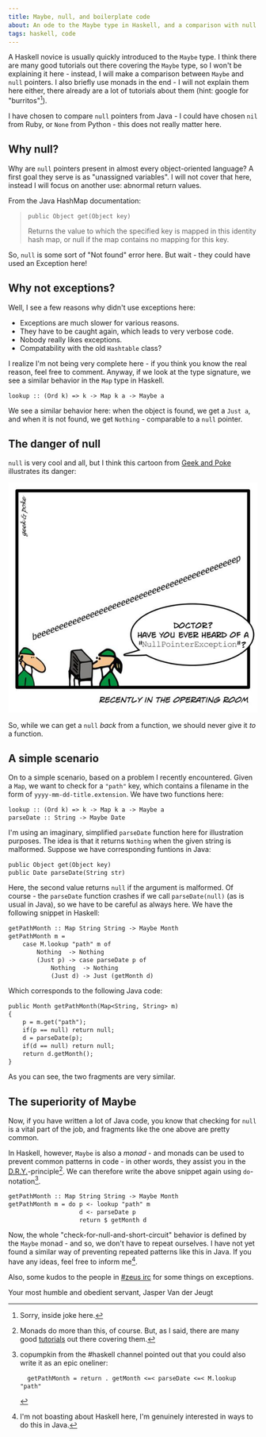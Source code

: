 ```yaml
---
title: Maybe, null, and boilerplate code
about: An ode to the Maybe type in Haskell, and a comparison with null.
tags: haskell, code
---
```


A Haskell novice is usually quickly introduced to the `Maybe` type. I think
there are many good tutorials out there covering the `Maybe` type, so I won't
be explaining it here - instead, I will make a comparison between `Maybe` and
`null` pointers. I also briefly use monads in the end - I will not explain them
here either, there already are a lot of tutorials about them (hint: google for
"burritos"[^1]).

[^1]: Sorry, inside joke here.

I have chosen to compare `null` pointers from Java - I could have chosen `nil`
from Ruby, or `None` from Python - this does not really matter here.

## Why null?

Why are `null` pointers present in almost every object-oriented language? A
first goal they serve is as "unassigned variables". I will not cover that here,
instead I will focus on another use: abnormal return values.

From the Java HashMap documentation:

>     public Object get(Object key)
>
> Returns the value to which the specified key is mapped in this identity
> hash map, or null if the map contains no mapping for this key.

So, `null` is some sort of "Not found" error here. But wait - they could
have used an Exception here!

## Why not exceptions?

Well, I see a few reasons why didn't use exceptions here:

- Exceptions are much slower for various reasons.
- They have to be caught again, which leads to very verbose code.
- Nobody really likes exceptions.
- Compatability with the old `Hashtable` class?

I realize I'm not being very complete here - if you think you know the real
reason, feel free to comment. Anyway, if we look at the type signature, we
see a similar behavior in the `Map` type in Haskell.

~~~~~{.haskell}
lookup :: (Ord k) => k -> Map k a -> Maybe a
~~~~~

We see a similar behavior here: when the object is found, we get a `Just a`,
and when it is not found, we get `Nothing` - comparable to a `null` pointer.

## The danger of null

`null` is very cool and all, but I think this cartoon from
[Geek and Poke](http://geekandpoke.typepad.com/) illustrates its danger:

![NullPointerException cartoon](/images/2010-01-04-null-pointer-exception.png)

So, while we can get a `null` *back* from a function, we should never give it
*to* a function.

## A simple scenario

On to a simple scenario, based on a problem I recently encountered. Given a
`Map`, we want to check for a `"path"` key, which contains a filename in the
form of `yyyy-mm-dd-title.extension`. We have two functions here:

~~~~~{.haskell}
lookup :: (Ord k) => k -> Map k a -> Maybe a
parseDate :: String -> Maybe Date
~~~~~

I'm using an imaginary, simplified `parseDate` function here for illustration
purposes. The idea is that it returns `Nothing` when the given string is
malformed. Suppose we have corresponding funtions in Java:

~~~~~{.java}
public Object get(Object key)
public Date parseDate(String str)
~~~~~

Here, the second value returns `null` if the argument is malformed. Of course -
the `parseDate` function crashes if we call `parseDate(null)` (as is usual in
Java), so we have to be careful as always here. We have the following snippet
in Haskell:

~~~~~{.haskell}
getPathMonth :: Map String String -> Maybe Month
getPathMonth m = 
    case M.lookup "path" m of
        Nothing  -> Nothing
        (Just p) -> case parseDate p of
            Nothing  -> Nothing
            (Just d) -> Just (getMonth d)
~~~~~

Which corresponds to the following Java code:

~~~~~{.java}
public Month getPathMonth(Map<String, String> m)
{
    p = m.get("path");
    if(p == null) return null;
    d = parseDate(p);
    if(d == null) return null;
    return d.getMonth();
}
~~~~~

As you can see, the two fragments are very similar.

## The superiority of Maybe

Now, if you have written a lot of Java code, you know that checking for `null`
is a vital part of the job, and fragments like the one above are pretty common.

In Haskell, however, `Maybe` is also a *monad* - and monads can be used to
prevent common patterns in code - in other words, they assist you in the
[D.R.Y.](http://en.wikipedia.org/wiki/Don't_repeat_yourself)-principle[^2]. We
can therefore write the above snippet again using `do`-notation[^3].

[^2]: Monads do more than this, of course. But, as I said, there are many good
      [tutorials](http://www.haskell.org/all_about_monads/html/index.html) out
      there covering them.

[^3]: copumpkin from the #haskell channel pointed out that you could also write
      it as an epic oneliner:

          getPathMonth = return . getMonth <=< parseDate <=< M.lookup "path"

~~~~~{.haskell}
getPathMonth :: Map String String -> Maybe Month
getPathMonth m = do p <- lookup "path" m
                    d <- parseDate p
                    return $ getMonth d
~~~~~

Now, the whole "check-for-null-and-short-circuit" behavior is defined by the
`Maybe` monad - and so, we don't have to repeat ourselves. I have not yet found
a similar way of preventing repeated patterns like this in Java. If you have any
ideas, feel free to inform me[^4].

[^4]: I'm not boasting about Haskell here, I'm genuinely interested in ways to
      do this in Java.

Also, some kudos to the people in [#zeus irc](http://zeus.ugent.be) for some
things on exceptions.

Your most humble and obedient servant,
Jasper Van der Jeugt
